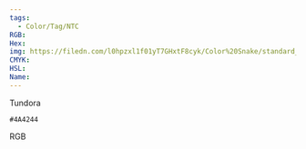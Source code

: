 ```yaml
---
tags:
  - Color/Tag/NTC
RGB:
Hex:
img: https://filedn.com/l0hpzxl1f01yT7GHxtF8cyk/Color%20Snake/standard_csv_to_svg/4A4244.svg
CMYK:
HSL:
Name:
---
```

Tundora
```palette
#4A4244
```
RGB
